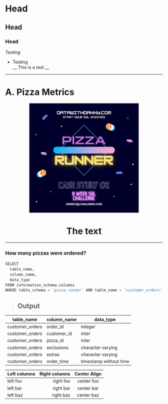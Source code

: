 # Head
## Head
### Head
*Testing*
* Testing<br>
__ This is a test __
---
<p align= "center">
    <h1>A.   Pizza Metrics</h1>
</p>

<p align="center">
  <img width="350" height="350" src="images/pizza_runner.png">
</p>
<h1><center>The text</center></h1>

---
### How many pizzas were ordered?


```python
SELECT 
  table_name,
  column_name,
  data_type
FROM information_schema.columns
WHERE table_schema = 'pizza_runner' AND table_name = 'customer_orders'
```
> ## Output

| table_name    | column_name   | data_type   |
| ------------- | ------------- | ------------- |
| customer_orders | order_id    | integer  |
| customer_orders | customer_id | inter  |
| customer_orders | pizza_id    | inter  |
| customer_orders | exclusions  | character varying  |
| customer_orders | extras      | character varying  |
| customer_orders | order_time  | timestamp without time  |



| Left columns  | Right columns  | Center Align|
| ------------- |-------------:  | :----------:|
| left foo      | right foo      | center foo  |
| left bar      | right bar      | center bar  |
| left baz      | right baz      | center baz  |